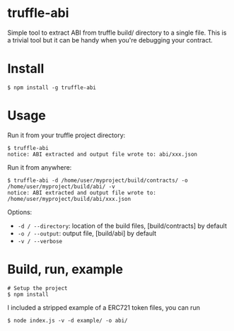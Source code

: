 # truffle-abi

Simple tool to extract ABI from truffle build/ directory to a single file. This is a trivial tool but it can be handy when you're debugging your contract.

# Install

```shell
$ npm install -g truffle-abi
```

# Usage

Run it from your truffle project directory:

```shell
$ truffle-abi
notice: ABI extracted and output file wrote to: abi/xxx.json
```

Run it from anywhere:

```shell
$ truffle-abi -d /home/user/myproject/build/contracts/ -o /home/user/myproject/build/abi/ -v
notice: ABI extracted and output file wrote to: /home/user/myproject/build/abi/xxx.json
```

Options:

-   `-d / --directory`: location of the build files, [build/contracts] by default
-   `-o / --output`: output file, [build/abi] by default
-   `-v / --verbose`

# Build, run, example

```shell
# Setup the project
$ npm install
```

I included a stripped example of a ERC721 token files, you can run

```shell
$ node index.js -v -d example/ -o abi/
```

